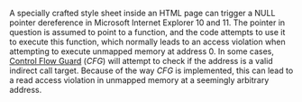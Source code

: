 A specially crafted style sheet inside an HTML page can trigger a NULL pointer
dereference in Microsoft Internet Explorer 10 and 11. The pointer in question
is assumed to point to a function, and the code attempts to use it to execute
this function, which normally leads to an access violation when attempting to
execute unmapped memory at address 0. In some cases, [Control Flow Guard][]
(*CFG*) will attempt to check if the address is a valid indirect call target.
Because of the way *CFG* is implemented, this can lead to a read access
violation in unmapped memory at a seemingly arbitrary address.

[Control Flow Guard]: https://msdn.microsoft.com/en-us/library/windows/desktop/mt637065%28v=vs.85%29.aspx

